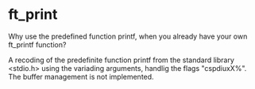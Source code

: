 # ft_print
Why use the predefined function printf, when you already have your own ft_printf function?

A recoding of the predefinite function printf from the standard library <stdio.h> using the variading arguments,
handlig the flags "cspdiuxX%".
The buffer management is not implemented.
